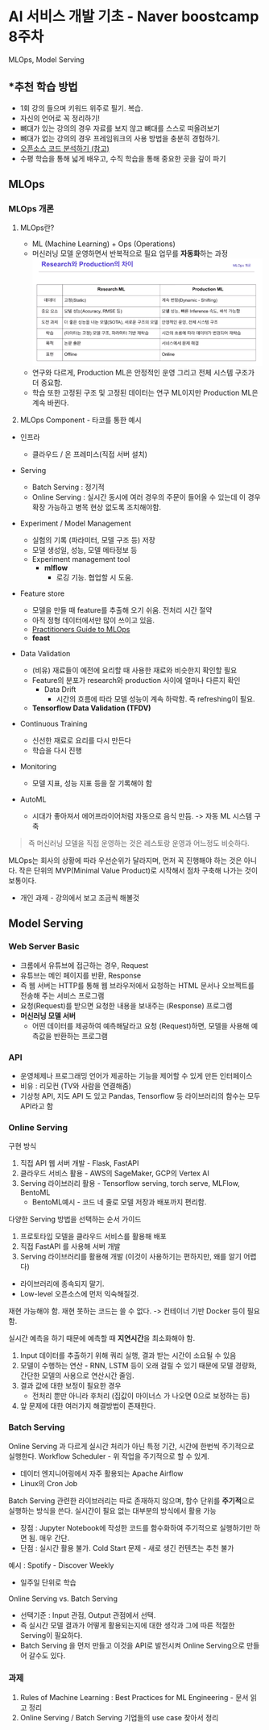 # AI 서비스 개발 기초 - Naver boostcamp 8주차 

MLOps, Model Serving

## *추천 학습 방법
- 1회 강의 들으며 키워드 위주로 필기. 복습.
- 자신의 언어로 꼭 정리하기!
- 뼈대가 있는 강의의 경우 자료를 보지 않고 뼈대를 스스로 떠올려보기
- 뼈대가 없는 강의의 경우 프레임워크의 사용 방법을 충분히 경험하기.
- [오픈소스 코드 분석하기 (참고)](https://zzsza.github.io/development/2020/07/19/opensource-analysis/)
- 수평 학습을 통해 넓게 배우고, 수직 학습을 통해 중요한 곳을 깊이 파기



## MLOps
### MLOps 개론 
1. MLOps란?
   - ML (Machine Learning) + Ops (Operations)
   - 머신러닝 모델 운영하면서 반복적으로 필요 업무를 **자동화**하는 과정
   ![](../images/research_vs_production.png)
   - 연구와 다르게, Production ML은 안정적인 운영 그리고 전체 시스템 구조가 더 중요함.
   - 학습 또한 고정된 구조 및 고정된 데이터는 연구 ML이지만 Production ML은 계속 바뀐다. 

2. MLOps Component  - 타코를 통한 예시
  
  - 인프라
    - 클라우드 / 온 프레미스(직접 서버 설치)
  - Serving
    - Batch Serving : 정기적
    - Online Serving : 실시간
    동시에 여러 경우의 주문이 들어올 수 있는데 이 경우 확장 가능하고 병목 현상 없도록 조치해야함.

  - Experiment / Model Management
    - 실험의 기록 (파라미터, 모델 구조 등) 저장
    - 모델 생성일, 성능, 모델 메타정보 등
    - Experiment management tool
      - **mlflow**
        - 로깅 기능. 협업할 시 도움.
  - Feature store
    - 모델을 만들 때 feature를 추출해 오기 쉬움. 전처리 시간 절약
    - 아직 정형 데이터에서만 많이 쓰이고 있음.
    - [Practitioners Guide to MLOps](https://cloud.google.com/resources/mlops-whitepaper)
    - **feast** 
  - Data Validation
    - (비유) 재료들이 예전에 요리할 때 사용한 재료와 비슷한지 확인할 필요
    - Feature의 분포가 research와 production 사이에 얼마나 다른지 확인
      - Data Drift
        - 시간의 흐름에 따라 모델 성능이 계속 하락함. 즉 refreshing이 필요.
    - **Tensorflow Data Validation (TFDV)**
  - Continuous Training
    - 신선한 재료로 요리를 다시 만든다
    - 학습을 다시 진행
  - Monitoring
    - 모델 지표, 성능 지표 등을 잘 기록해야 함
  - AutoML
    - 시대가 좋아져서 에어프라이어처럼 자동으로 음식 만듬. -> 자동 ML 시스템 구축
  
  >즉 머신러닝 모델을 직접 운영하는 것은 레스토랑 운영과 어느정도 비슷하다.
  
  MLOps는 회사의 상황에 따라 우선순위가 달라지며, 먼저 꼭 진행해야 하는 것은 아니다.
  작은 단위의 MVP(Minimal Value Product)로 시작해서 점차 구축해 나가는 것이 보통이다.

  - 개인 과제 - 강의에서 보고 조금씩 해볼것


## Model Serving
### Web Server Basic
- 크롬에서 유튜브에 접근하는 경우, Request
- 유튜브는 메인 페이지를 반환, Response
- 즉 웹 서버는 HTTP를 통해 웹 브라우저에서 요청하는 HTML 문서나 오브젝트를 전송해 주는 서비스 프로그램
- 요청(Request)를 받으면 요청한 내용을 보내주는 (Response) 프로그램
- **머신러닝 모델 서버**
  - 어떤 데이터를 제공하여 예측해달라고 요청 (Request)하면, 모델을 사용해 예측값을 반환하는 프로그램
### API
- 운영체제나 프로그래밍 언어가 제공하는 기능을 제어할 수 있게 만든 인터페이스
- 비유 : 리모컨 (TV와 사람을 연결해줌)
- 기상청 API, 지도 API 도 있고 Pandas, Tensorflow 등 라이브러리의 함수는 모두 API라고 함

### Online Serving
구현 방식
  1. 직접 API 웹 서버 개발 - Flask, FastAPI
  2. 클라우드 서비스 활용 - AWS의 SageMaker, GCP의 Vertex AI
  3. Serving 라이브러리 활용 - Tensorflow serving, torch serve, MLFlow, BentoML 
      - BentoML예시 - 코드 네 줄로 모델 저장과 배포까지 편리함. 

다양한 Serving 방법을 선택하는 순서 가이드
  1. 프로토타입 모델을 클라우드 서비스를 활용해 배포
  2. 직접 FastAPI 를 사용해 서버 개발
  3. Serving 라이브러리를 활용해 개발 (이것이 사용하기는 편하지만, 왜를 알기 어렵다)

  - 라이브러리에 종속되지 말기. 
  - Low-level 오픈소스에 먼저 익숙해질것. 

재현 가능해야 함. 재현 못하는 코드는 쓸 수 없다. -> 컨테이너 기반 Docker 등이 필요함.

실시간 예측을 하기 때문에 예측할 때 **지연시간**을 최소화해야 함.
  1. Input 데이터를 추출하기 위해 쿼리 실행, 결과 받는 시간이 소요될 수 있음
  2. 모델이 수행하는 연산 - RNN, LSTM 등이 오래 걸릴 수 있기 때문에 모델 경량화, 간단한 모델의 사용으로 연산시간 줄임.
  3. 결과 값에 대한 보정이 필요한 경우
     - 전처리 뿐만 아니라 후처리 (집값이 마이너스 가 나오면 0으로 보정하는 등)
  4. 앞 문제에 대한 여러가지 해결방법이 존재한다.


### Batch Serving
Online Serving 과 다르게 실시간 처리가 아닌 특정 기간, 시간에 한번씩 주기적으로 실행한다.
Workflow Scheduler - 위 작업을 주기적으로 할 수 있게.   
  - 데이터 엔지니어링에서 자주 활용되는 Apache Airflow
  - Linux의 Cron Job
  
Batch Serving 관련한 라이브러리는 따로 존재하지 않으며, 함수 단위를 **주기적**으로 실행하는 방식을 쓴다.
실시간이 필요 없는 대부분의 방식에서 활용 가능
- 장점 : Jupyter Notebook에 작성한 코드를 함수화하여 주기적으로 실행하기만 하면 됨. 매우 간단.
- 단점 : 실시간 활용 불가. Cold Start 문제 - 새로 생긴 컨텐츠는 추천 불가

예시 : Spotify - Discover Weekly 
  - 일주일 단위로 학습

Online Serving vs. Batch Serving
- 선택기준 : Input 관점, Output 관점에서 선택. 
- 즉 실시간 모델 결과가 어떻게 활용되는지에 대한 생각과 그에 따른 적절한 Serving이 필요하다.
- Batch Serving 을 먼저 만들고 이것을 API로 발전시켜 Online Serving으로 만들어 갈수도 있다. 

### 과제 
1. Rules of Machine Learning : Best Practices for ML Engineering - 문서 읽고 정리
2. Online Serving / Batch Serving 기업들의 use case 찾아서 정리


